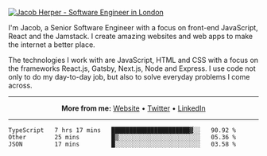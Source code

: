 [![Jacob Herper - Software Engineer in London](https://res.cloudinary.com/jacobherper/image/upload/v1595605963/github_banner.png)](https://herper.io/)

I'm Jacob, a Senior Software Engineer with a focus on front-end JavaScript, React and the Jamstack. I create amazing websites and web apps to make the internet a better place.

The technologies I work with are JavaScript, HTML and CSS with a focus on the frameworks React.js, Gatsby, Next.js, Node and Express. I use code not only to do my day-to-day job, but also to solve everyday problems I come across.

-----

<p align="center">
  <strong>More from me:</strong> 
  <a href="https://herper.io">Website</a> •
  <a href="https://twitter.com/intent/follow?screen_name=jakeherp&tw_p=followbutton">Twitter</a> •
  <a href="https://www.linkedin.com/in/jacobherper/">LinkedIn</a>
</p>

-----

<!--START_SECTION:waka-->
```text
TypeScript   7 hrs 17 mins   ██████████████████████▓░░   90.92 % 
Other        25 mins         █▒░░░░░░░░░░░░░░░░░░░░░░░   05.36 % 
JSON         17 mins         █░░░░░░░░░░░░░░░░░░░░░░░░   03.58 % 
```
<!--END_SECTION:waka-->
